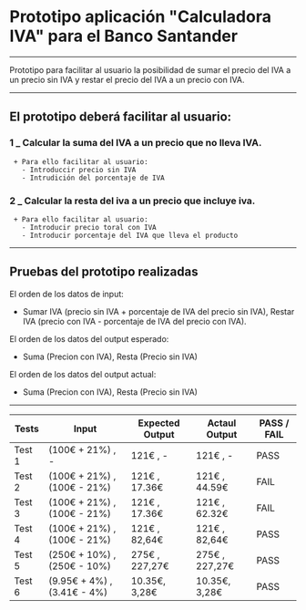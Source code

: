 # Prototipo aplicación "Calculadora IVA" para el Banco Santander
---
Prototipo para facilitar al usuario la posibilidad de sumar el precio del IVA a un precio sin IVA y restar el precio del IVA a un precio con IVA. 

---

## El prototipo deberá facilitar al usuario:
   ### 1 _ Calcular la suma del IVA a un precio que no lleva IVA.
     + Para ello facilitar al usuario: 
       - Introduccir precio sin IVA
       - Intrudición del porcentaje de IVA
   ### 2 _ Calcular la resta del iva a un precio que incluye iva.
     + Para ello facilitar al usuario: 
       - Introducir precio toral con IVA
       - Introducir porcentaje del IVA que lleva el producto
___

## Pruebas del prototipo realizadas
El orden de los datos de input: 
  + Sumar IVA (precio sin IVA + porcentaje de IVA del precio sin IVA), Restar IVA (precio con IVA - porcentaje de IVA del precio con IVA).

El orden de los datos del output esperado:
  + Suma (Precion con IVA), Resta (Precio sin IVA)

El orden de los datos del output actual:
  + Suma (Precion con IVA), Resta (Precio sin IVA) 

---
|  Tests   |  Input                          |  Expected Output   |  Actaul Output   |  PASS / FAIL |
|  ---     |  ---                            |  ---               |  ---             |  ---         |
|  Test 1  |  (100€  + 21%) , -              |  121€  , -         |  121€  , -       |  PASS        |
|  Test 2  |  (100€  + 21%) , (100€  - 21%)  |  121€  ,  17.36€   |  121€  ,  44.59€ |  FAIL        |
|  Test 3  |  (100€  + 21%) , (100€  - 21%)  |  121€  ,  17.36€   |  121€  ,  62.32€ |  FAIL        |
|  Test 4  |  (100€  + 21%) , (100€  - 21%)  |  121€  ,  82,64€   |  121€  ,  82,64€ |  PASS        |
|  Test 5  |  (250€  + 10%) , (250€  - 10%)  |  275€  , 227,27€   |  275€  , 227,27€ |  PASS        |
|  Test 6  |  (9.95€ +  4%) , (3.41€ -  4%)  |  10.35€,   3,28€   |  10.35€,   3,28€ |  PASS        |
